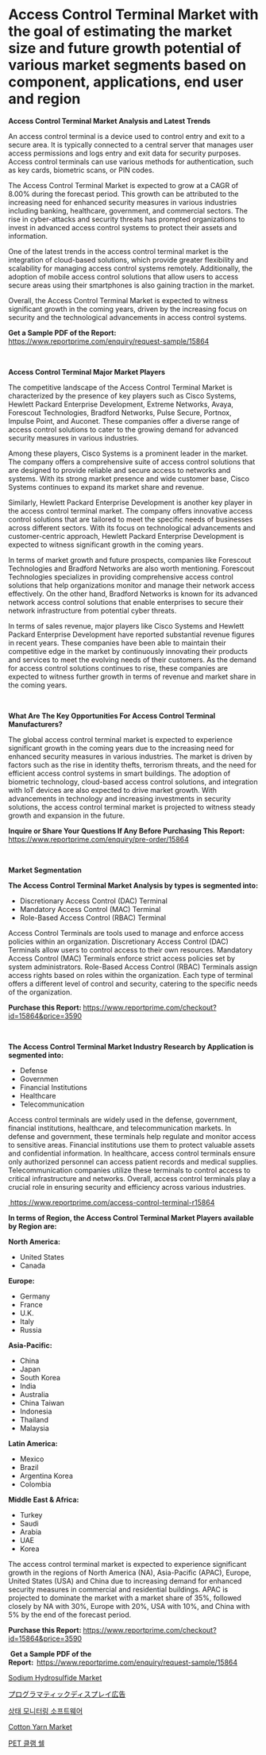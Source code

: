 <p><h1>Access Control Terminal Market with the goal of estimating the market size and future growth potential of various market segments based on component, applications, end user and region</h1></p><p><strong>Access Control Terminal Market Analysis and Latest Trends</strong></p>
<p><p>An access control terminal is a device used to control entry and exit to a secure area. It is typically connected to a central server that manages user access permissions and logs entry and exit data for security purposes. Access control terminals can use various methods for authentication, such as key cards, biometric scans, or PIN codes.</p><p>The Access Control Terminal Market is expected to grow at a CAGR of 8.00% during the forecast period. This growth can be attributed to the increasing need for enhanced security measures in various industries including banking, healthcare, government, and commercial sectors. The rise in cyber-attacks and security threats has prompted organizations to invest in advanced access control systems to protect their assets and information.</p><p>One of the latest trends in the access control terminal market is the integration of cloud-based solutions, which provide greater flexibility and scalability for managing access control systems remotely. Additionally, the adoption of mobile access control solutions that allow users to access secure areas using their smartphones is also gaining traction in the market.</p><p>Overall, the Access Control Terminal Market is expected to witness significant growth in the coming years, driven by the increasing focus on security and the technological advancements in access control systems.</p></p>
<p><strong>Get a Sample PDF of the Report:&nbsp;</strong> <a href="https://www.reportprime.com/enquiry/request-sample/15864">https://www.reportprime.com/enquiry/request-sample/15864</a></p>
<p>&nbsp;</p>
<p><strong>Access Control Terminal Major Market Players</strong></p>
<p><p>The competitive landscape of the Access Control Terminal Market is characterized by the presence of key players such as Cisco Systems, Hewlett Packard Enterprise Development, Extreme Networks, Avaya, Forescout Technologies, Bradford Networks, Pulse Secure, Portnox, Impulse Point, and Auconet. These companies offer a diverse range of access control solutions to cater to the growing demand for advanced security measures in various industries.</p><p>Among these players, Cisco Systems is a prominent leader in the market. The company offers a comprehensive suite of access control solutions that are designed to provide reliable and secure access to networks and systems. With its strong market presence and wide customer base, Cisco Systems continues to expand its market share and revenue.</p><p>Similarly, Hewlett Packard Enterprise Development is another key player in the access control terminal market. The company offers innovative access control solutions that are tailored to meet the specific needs of businesses across different sectors. With its focus on technological advancements and customer-centric approach, Hewlett Packard Enterprise Development is expected to witness significant growth in the coming years.</p><p>In terms of market growth and future prospects, companies like Forescout Technologies and Bradford Networks are also worth mentioning. Forescout Technologies specializes in providing comprehensive access control solutions that help organizations monitor and manage their network access effectively. On the other hand, Bradford Networks is known for its advanced network access control solutions that enable enterprises to secure their network infrastructure from potential cyber threats.</p><p>In terms of sales revenue, major players like Cisco Systems and Hewlett Packard Enterprise Development have reported substantial revenue figures in recent years. These companies have been able to maintain their competitive edge in the market by continuously innovating their products and services to meet the evolving needs of their customers. As the demand for access control solutions continues to rise, these companies are expected to witness further growth in terms of revenue and market share in the coming years.</p></p>
<p>&nbsp;</p>
<p><strong>What Are The Key Opportunities For Access Control Terminal Manufacturers?</strong></p>
<p><p>The global access control terminal market is expected to experience significant growth in the coming years due to the increasing need for enhanced security measures in various industries. The market is driven by factors such as the rise in identity thefts, terrorism threats, and the need for efficient access control systems in smart buildings. The adoption of biometric technology, cloud-based access control solutions, and integration with IoT devices are also expected to drive market growth. With advancements in technology and increasing investments in security solutions, the access control terminal market is projected to witness steady growth and expansion in the future.</p></p>
<p><strong>Inquire or Share Your Questions If Any Before Purchasing This Report:</strong> <a href="https://www.reportprime.com/enquiry/pre-order/15864">https://www.reportprime.com/enquiry/pre-order/15864</a></p>
<p>&nbsp;</p>
<p><strong>Market Segmentation</strong></p>
<p><strong>The Access Control Terminal Market Analysis by types is segmented into:</strong></p>
<p><ul><li>Discretionary Access Control (DAC) Terminal</li><li>Mandatory Access Control (MAC) Terminal</li><li>Role-Based Access Control (RBAC) Terminal</li></ul></p>
<p><p>Access Control Terminals are tools used to manage and enforce access policies within an organization. Discretionary Access Control (DAC) Terminals allow users to control access to their own resources. Mandatory Access Control (MAC) Terminals enforce strict access policies set by system administrators. Role-Based Access Control (RBAC) Terminals assign access rights based on roles within the organization. Each type of terminal offers a different level of control and security, catering to the specific needs of the organization.</p></p>
<p><strong>Purchase this Report:&nbsp;</strong><a href="https://www.reportprime.com/checkout?id=15864&price=3590">https://www.reportprime.com/checkout?id=15864&price=3590</a></p>
<p>&nbsp;</p>
<p><strong>The Access Control Terminal Market Industry Research by Application is segmented into:</strong></p>
<p><ul><li>Defense</li><li>Governmen</li><li>Financial Institutions</li><li>Healthcare</li><li>Telecommunication</li></ul></p>
<p><p>Access control terminals are widely used in the defense, government, financial institutions, healthcare, and telecommunication markets. In defense and government, these terminals help regulate and monitor access to sensitive areas. Financial institutions use them to protect valuable assets and confidential information. In healthcare, access control terminals ensure only authorized personnel can access patient records and medical supplies. Telecommunication companies utilize these terminals to control access to critical infrastructure and networks. Overall, access control terminals play a crucial role in ensuring security and efficiency across various industries.</p></p>
<p><a href="https://www.reportprime.com/access-control-terminal-r15864">&nbsp;https://www.reportprime.com/access-control-terminal-r15864</a></p>
<p><strong>In terms of Region, the Access Control Terminal Market Players available by Region are:</strong></p>
<p>
    <p> <strong> North America: </strong>
        <ul>
            <li>United States</li>
            <li>Canada</li>
        </ul>
        </p> 
    <p> <strong> Europe: </strong>
        <ul>
            <li>Germany</li>
            <li>France</li>
            <li>U.K.</li>
            <li>Italy</li>
            <li>Russia</li>
        </ul>
        </p> 
    <p> <strong> Asia-Pacific: </strong>
        <ul>
            <li>China</li>
            <li>Japan</li>
            <li>South Korea</li>
            <li>India</li>
            <li>Australia</li>
            <li>China Taiwan</li>
            <li>Indonesia</li>
            <li>Thailand</li>
            <li>Malaysia</li>
        </ul>
        </p> 
    <p> <strong> Latin America: </strong>
        <ul>
            <li>Mexico</li>
            <li>Brazil</li>
            <li>Argentina Korea</li>
            <li>Colombia</li>
        </ul>
        </p> 
    <p> <strong> Middle East & Africa: </strong>
        <ul>
            <li>Turkey</li>
            <li>Saudi</li>
            <li>Arabia</li>
            <li>UAE</li>
            <li>Korea</li>
        </ul>
    </p>
    </p>
<p><p>The access control terminal market is expected to experience significant growth in the regions of North America (NA), Asia-Pacific (APAC), Europe, United States (USA) and China due to increasing demand for enhanced security measures in commercial and residential buildings. APAC is projected to dominate the market with a market share of 35%, followed closely by NA with 30%, Europe with 20%, USA with 10%, and China with 5% by the end of the forecast period.</p></p>
<p><strong>Purchase this Report: </strong><a href="https://www.reportprime.com/checkout?id=15864&price=3590">https://www.reportprime.com/checkout?id=15864&price=3590</a></p>
<p>&nbsp;<strong>Get a Sample PDF of the Report:&nbsp;&nbsp;</strong><a href="https://www.reportprime.com/enquiry/request-sample/15864">https://www.reportprime.com/enquiry/request-sample/15864</a></p>
<p><strong></strong></p>
<p><p><a href="https://issuu.com/reportprime-2/docs/sodium-hydrosulfide-market-size-2030.pptx">Sodium Hydrosulfide Market</a></p><p><a href="https://medium.com/@drewosciski565654/%E3%83%97%E3%83%AD%E3%82%B0%E3%83%A9%E3%83%9E%E3%83%86%E3%82%A3%E3%83%83%E3%82%AF%E3%83%87%E3%82%A3%E3%82%B9%E3%83%97%E3%83%AC%E3%82%A4%E5%BA%83%E5%91%8A%E5%B8%82%E5%A0%B4%E5%88%86%E6%9E%90-%E3%81%9D%E3%81%AEcagr-%E5%B8%82%E5%A0%B4%E3%82%BB%E3%82%B0%E3%83%A1%E3%83%B3%E3%83%86%E3%83%BC%E3%82%B7%E3%83%A7%E3%83%B3-%E3%81%8A%E3%82%88%E3%81%B3%E3%82%B0%E3%83%AD%E3%83%BC%E3%83%90%E3%83%AB%E7%94%A3%E6%A5%AD%E6%A6%82%E8%A6%81-48cf59bd6359">プログラマティックディスプレイ広告</a></p><p><a href="https://medium.com/@obiemante1922/%EC%83%81%ED%83%9C-%EB%AA%A8%EB%8B%88%ED%84%B0%EB%A7%81-%EC%86%8C%ED%94%84%ED%8A%B8%EC%9B%A8%EC%96%B4-%EC%8B%9C%EC%9E%A5-%EB%B3%B4%EA%B3%A0%EC%84%9C%EB%8A%94-%EC%9D%B4-%EC%8B%9C%EC%9E%A5%EC%9D%98-%EC%B5%9C%EC%8B%A0-%ED%8A%B8%EB%A0%8C%EB%93%9C%EC%99%80-%EC%84%B1%EC%9E%A5-%EA%B8%B0%ED%9A%8C%EB%A5%BC-%EB%B3%B4%EC%97%AC%EC%A4%8D%EB%8B%88%EB%8B%A4-5f44ccafebd4">상태 모니터링 소프트웨어</a></p><p><a href="https://issuu.com/reportprime-2/docs/cotton-yarn-market-size-2030.pptx">Cotton Yarn Market</a></p><p><a href="https://github.com/vsoq0zknh59/Market-Research-Report-List-1/blob/main/231867723756.md">PET 클램 쉘</a></p></p>